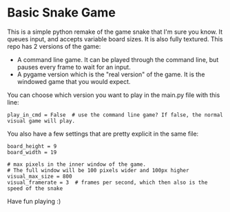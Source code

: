 # Basic Snake Game
This is a simple python remake of the game snake that I'm sure you know.
It queues input, and accepts variable board sizes.
It is also fully textured.
This repo has 2 versions of the game:

 - A command line game. It can be played through the command line, but pauses every frame to wait for an input.
 - A pygame version which is the "real version" of the game. It is the windowed game that you would expect.

You can choose which version you want to play in the main.py file with this line:

    play_in_cmd = False  # use the command line game? If false, the normal visual game will play.
You also have a few settings that are pretty explicit in the same file:
```
board_height = 9
board_width = 19
    
# max pixels in the inner window of the game. 
# The full window will be 100 pixels wider and 100px higher   
visual_max_size = 800
visual_framerate = 3  # frames per second, which then also is the speed of the snake
```

Have fun playing :)